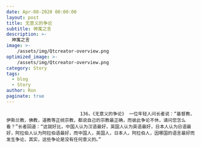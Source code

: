 ```yaml
---
date: Apr-08-2020 00:00:00
layout: post
title: 无意义的争论
subtitle: 神寓之言
description: >-
  神寓之言
image: >-
    /assets/img/Qtcreator-overview.png
optimized_image: >-
    /assets/img/Qtcreator-overview.png
category: Story
tags:
  - blog
  - Story
author: Ron
paginate: true
---
```


							　　136，《无意义的争论》 一位年轻人问长者说：“基督教，伊斯兰教，佛教，道教等正统宗教，都说自己的宗教最正确，而彼此争论不休，请问您怎么看？”长者回道：“这就好比，中国人认为汉语最好，英国人认为英语最好，日本人认为日语最好，阿拉伯人认为阿拉伯语最好，而中国人，英国人，日本人，阿拉伯人，因哪国的语言最好而发生争论，其实，这些争论是没有任何意义的。”
							
							
						